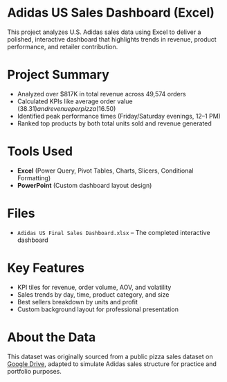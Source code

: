 # Adidas US Sales Dashboard (Excel)

This project analyzes U.S. Adidas sales data using Excel to deliver a polished, interactive dashboard that highlights trends in revenue, product performance, and retailer contribution.

# Project Summary
- Analyzed over $817K in total revenue across 49,574 orders
- Calculated KPIs like average order value ($38.31) and revenue per pizza ($16.50)
- Identified peak performance times (Friday/Saturday evenings, 12–1 PM)
- Ranked top products by both total units sold and revenue generated

# Tools Used
- **Excel** (Power Query, Pivot Tables, Charts, Slicers, Conditional Formatting)
- **PowerPoint** (Custom dashboard layout design)

# Files
- `Adidas US Final Sales Dashboard.xlsx` – The completed interactive dashboard

# Key Features
- KPI tiles for revenue, order volume, AOV, and volatility
- Sales trends by day, time, product category, and size
- Best sellers breakdown by units and profit
- Custom background layout for professional presentation

# About the Data
This dataset was originally sourced from a public pizza sales dataset on [Google Drive](https://drive.google.com/drive/folders/1ecpBALfFUMSK-GOnk-X4nZhC_uK18zih), adapted to simulate Adidas sales structure for practice and portfolio purposes.
